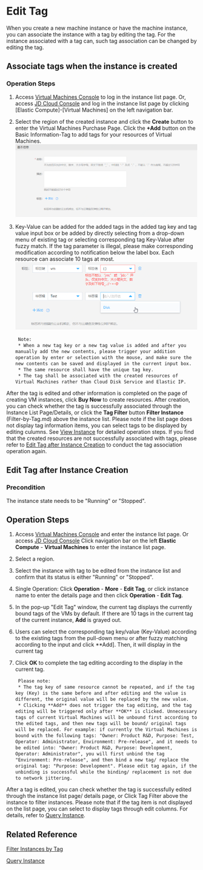 # Edit Tag
When you create a new machine instance or have the machine instance, you can associate the instance with a tag by editing the tag. For the instance associated with a tag can, such tag association can be changed by editing the tag.

## Associate tags when the instance is created

### Operation Steps

1. Access [Virtual Machines Console](https://cns-console.jdcloud.com/host/compute/list) to log in the instance list page. Or, access [JD Cloud Console](https://console.jdcloud.com) and log in the instance list page by clicking [Elastic Compute]-[Virtual Machines] on the left navigation bar.
2. Select the region of the created instance and click the **Create** button to enter the Virtual Machines Purchase Page. Click the **+Add** button on the Basic Information-Tag to add tags for your resources of Virtual Machines. <br> ![](../../../../../image/vm/CreateWithTags1.png)
3. Key-Value can be added for the added tags in the added tag key and tag value input box or be added by directly selecting from a drop-down menu of existing tag or selecting corresponding tag Key-Value after fuzzy match. If the tag parameter is illegal, please make corresponding modification according to notification below the label box. Each resource can associate 10 tags at most. <br> ![](../../../../../image/vm/CreateWithTags2.png)

		Note:
		* When a new tag key or a new tag value is added and after you manually add the new contents, please trigger your addition operation by enter or selection with the mouse, and make sure the new contents can be saved and displayed in the current input box.
		* The same resource shall have the unique tag key.
		* The tag shall be associated with the created resources of Virtual Machines rather than Cloud Disk Service and Elastic IP.

After the tag is edited and other information is completed on the page of creating VM instances, click **Buy Now** to create resources. After creation, you can check whether the tag is successfully associated through the Instance List Page/Details, or click the **Tag Filter** button **Filter Instance** (Filter-by-Tag.md) above the instance list. Please note if the list page does not display tag information items, you can select tags to be displayed by editing culumns. See [View Instance](../Instance/Query-Instance-Info.md) for detailed operation steps. If you find that the created resources are not successfully associated with tags, please refer to [Edit Tag after Instance Creation](Edit-Tag#user-content-1) to conduct the tag association operation again.

## Edit Tag after Instance Creation
<div id="user-content-1"></div>

### Precondition
The instance state needs to be "Running" or "Stopped".

## Operation Steps

1. Access [Virtual Machines Console](https://cns-console.jdcloud.com/host/compute/list) and enter the instance list page. Or access [JD Cloud Console](https://console.jdcloud.com) Click navigation bar on the left **Elastic Compute** - **Virtual Machines** to enter the instance list page.
2. Select a region.
3. Select the instance with tag to be edited from the instance list and confirm that its status is either "Running" or "Stopped".
4. Single Operation: Click **Operation** - **More** - **Edit Tag**, or click instance name to enter the details page and then click **Operation** - **Edit Tag**.
5. In the pop-up "Edit Tag" window, the current tag displays the currently bound tags of the VMs by default. If there are 10 tags in the current tag of the current instance, **Add** is grayed out.
6. Users can select the corresponding tag key/value (Key-Value) according to the existing tags from the pull-down menu or after fuzzy matching according to the input and click **Add]. Then, it will display in the current tag
7. Click **OK** to complete the tag editing according to the display in the current tag.

		Please note:
		* The tag key of same resource cannot be repeated, and if the tag key (Key) is the same before and after editing and the value is different, the original value will be replaced by the new value.
		* Clicking **Add** does not trigger the tag editing, and the tag editing will be triggered only after **OK** is clicked. Unnecessary tags of current Virtual Machines will be unbound first according to the edited tags, and then new tags will be bound/ original tags will be replaced. For example: if currently the Virtual Machines is bound with the following tags: "Owner: Product R&D, Purpose: Test, Operator: Administrator, Environment: Pre-release", and it needs to be edited into: "Owner: Product R&D, Purpose: Development, Operator: Administrator", you will first unbind the tag "Environment: Pre-release", and then bind a new tag/ replace the original tag: "Purpose: Development". Please edit tag again, if the unbinding is successful while the binding/ replacement is not due to network jittering.

After a tag is edited, you can check whether the tag is successfully edited through the instance list page/ details page, or Click Tag Filter above the instance to filter instances. Please note that if the tag item is not displayed on the list page, you can select to display tags through edit columns. For details, refer to [Query Instance](../Instance/Query-Instance-Info.md).

## Related Reference
[Filter Instances by Tag](Filter-by-Tag.md)

[Query Instance](../Instance/Query-Instance-Info.md)



